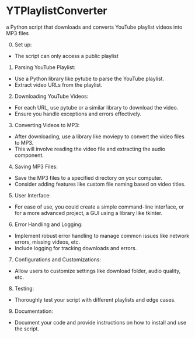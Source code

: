 # YTPlaylistConverter
a Python script that downloads and converts YouTube playlist videos into MP3 files

0. Set up:

- The script can only access a public playlist

1. Parsing YouTube Playlist:

- Use a Python library like pytube to parse the YouTube playlist.
- Extract video URLs from the playlist.

2. Downloading YouTube Videos:

- For each URL, use pytube or a similar library to download the video.
- Ensure you handle exceptions and errors effectively.

3. Converting Videos to MP3:

- After downloading, use a library like moviepy to convert the video files to MP3.
- This will involve reading the video file and extracting the audio component.

4. Saving MP3 Files:

- Save the MP3 files to a specified directory on your computer.
- Consider adding features like custom file naming based on video titles.

5. User Interface:

- For ease of use, you could create a simple command-line interface, or for a more advanced project, a GUI using a library like tkinter.

6. Error Handling and Logging:

- Implement robust error handling to manage common issues like network errors, missing videos, etc.
- Include logging for tracking downloads and errors.

7. Configurations and Customizations:

- Allow users to customize settings like download folder, audio quality, etc.

8. Testing:

- Thoroughly test your script with different playlists and edge cases.

9. Documentation:

- Document your code and provide instructions on how to install and use the script.

